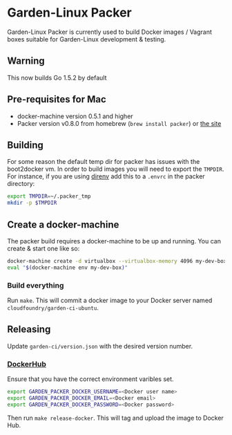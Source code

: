 # Garden-Linux Packer

Garden-Linux Packer is currently used to build Docker images / Vagrant boxes
suitable for Garden-Linux development & testing.


## Warning

This now builds Go 1.5.2 by default

## Pre-requisites for Mac

* docker-machine version 0.5.1 and higher
* Packer version v0.8.0 from homebrew (`brew install packer`) or
[the site](https://www.packer.io/downloads.html)

## Building

For some reason the default temp dir for packer has issues with the boot2docker
vm. In order to build images you will need to export the `TMPDIR`. For
instance, if you are using [direnv](http://direnv.net/) add this to a `.envrc`
in the packer directory:

```bash
export TMPDIR=~/.packer_tmp
mkdir -p $TMPDIR
```

## Create a docker-machine

The packer build requires a docker-machine to be up and running.  You can
create & start one like so:

```bash
docker-machine create -d virtualbox --virtualbox-memory 4096 my-dev-box
eval "$(docker-machine env my-dev-box)"
```

### Build everything

Run `make`. This will commit a docker image to your Docker server named
`cloudfoundry/garden-ci-ubuntu`.

## Releasing

Update `garden-ci/version.json` with the desired version number.

### [DockerHub](https://hub.docker.com/)

Ensure that you have the correct environment varibles set.

```bash
export GARDEN_PACKER_DOCKER_USERNAME=<Docker user name>
export GARDEN_PACKER_DOCKER_EMAIL=<Docker email>
export GARDEN_PACKER_DOCKER_PASSWORD=<Docker password>
```

Then run `make release-docker`. This will tag and upload the image to Docker
Hub.
